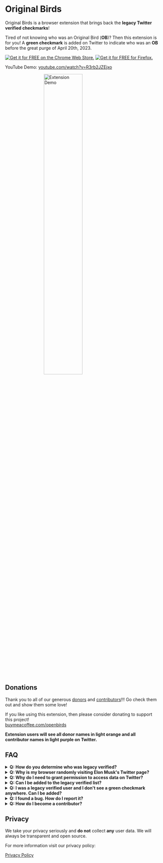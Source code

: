 # Original Birds

Original Birds is a browser extension that brings back the **legacy Twitter verified checkmarks**!

Tired of not knowing who was an Original Bird (**OB**)? Then this extension is for you! A **green checkmark** is added on Twitter to indicate who was an **OB** before the great purge of April 20th, 2023.

<a target="_blank" rel="noopener noreferrer" href="https://chrome.google.com/webstore/detail/original-birds/chhgbpmapfgibdoimakecicdlhhmkpjn" style="display: inline"><img src="https://chromestone.github.io/OriginalBirds/images/chrome.png" alt="Get it for FREE on the Chrome Web Store."></a>
<a target="_blank" rel="noopener noreferrer" href="https://addons.mozilla.org/en-US/firefox/addon/original-birds/" style="display: inline"><img src="https://chromestone.github.io/OriginalBirds/images/firefox.webp" alt="Get it for FREE for Firefox."></a>

YouTube Demo: [youtube.com/watch?v=R3rb2JZEjxo](https://www.youtube.com/watch?v=R3rb2JZEjxo)

<img src="https://chromestone.github.io/OriginalBirds/images/reynolds.png" alt="Extension Demo" style="width: 50%;display: block;margin-left: auto;margin-right: auto">

## Donations

Thank you to all of our generous [donors](donors.md) and [contributors](contributors.md)!!! Go check them out and show them some love!

If you like using this extension, then please consider donating to support this project!<br />
[buymeacoffee.com/openbirds](https://www.buymeacoffee.com/openbirds)

**Extension users will see all donor names in light orange and all contributor names in light purple on Twitter.**

## FAQ

<details>
	<summary>
	<b>Q: How do you determine who was legacy verified?</b></summary>
	<p>A: Users will see a green checkmark beside OBs who were legacy verified before April 6th, 2023. This means that @verified followed them on Twitter at the time of data collection. We sourced our data from <a target="_blank" rel="noopener noreferrer" href="https://github.com/thansen0/verified_twitters">thansen0</a>. Please show them some love!</p>
	<p><b>Note:</b> We are currently only comparing Twitter handles (because it would be costly to verify against the actual Twitter ID). We recognize that Twitter handles may have changed and will be working on it when we have the resources.</p>
</details>

<details>
	<summary><b>Q: Why is my browser randomly visiting Elon Musk's Twitter page?</b></summary>
	<p>A: This is a normal operation to retrieve Twitter's checkmark that happens once on installation. Since Elon Musk owns Twitter, he is always verified and we obtain Twitter's checkmark from his page after installation. Our extension does not include any Twitter source code or assets to avoid copyright issues.</p>
</details>

<details>
	<summary><b>Q: Why do I need to grant permission to access data on Twitter?</b></summary>
	<p>A: We access Twitter websites to read user handles in order to check if they are verified and write HTML to add checkmarks. We don't collect any user data. If you are concerned about privacy check out our <a target="_blank" rel="noopener noreferrer" href="https://chromestone.github.io/OriginalBirds/privacy.html">privacy policy</a> or install from our open source <a target="_blank" rel="noopener noreferrer" href="https://github.com/chromestone/OriginalBirds">GitHub repository</a>.</p>
</details>

<details>
	<summary><b>Q: Can I be added to the legacy verified list?</b></summary>
	<p>A: As of right now we're only planning on this to be a static list (like a Wayback Machine). If we were to implement our own user verification then it would require volunteers or some external funding, which would 100% draw the ire of Twitter.</p>
	<p>Of course, you can always donate to us at the link above and get recognition! (Just be sure to give us your Twitter handle.)</p>
</details>

<details>
	<summary><b>Q: I was a legacy verified user and I don't see a green checkmark anywhere. Can I be added?</b></summary>
	<p><b>A: Please first read the instructions <a target="_blank" rel="noopener noreferrer" href="https://github.com/chromestone/OriginalBirds/blob/main/CONTRIBUTING.md">here</a>.</b></p>
	<p>If you believe you have sufficient proof send us an email. Do not create a GitHub issue in this case. For bugs, please see below.</p>
</details>

<details>
	<summary><b>Q: I found a bug. How do I report it?</b></summary>
	<p><b>A: Please first read the <a target="_blank" rel="noopener noreferrer" href="https://github.com/chromestone/OriginalBirds/blob/main/CONTRIBUTING.md">contributing guidelines</a>.</b></p>
	<p>Twitter can change its website on us anytime so don't hesitate to create an <a target="_blank" rel="noopener noreferrer" href="https://github.com/chromestone/OriginalBirds/issues">issue on GitHub</a> if checkmarks are missing! You can of course reach out to us at our email listed on the Chrome Web Store. However, for sanity purposes we request you stick to GitHub issues.</p>
</details>

<details>
	<summary><b>Q: How do I become a contributor?</b></summary>
	<p>A: Always consult the <a target="_blank" rel="noopener noreferrer" href="https://github.com/chromestone/OriginalBirds/blob/main/CONTRIBUTING.md">contributing guidelines</a> first and then make a GitHub issue. Remember to include your Twitter handle when you make your pull request. If it gets approved, then congrats, you're a contributor!</p>
	<p>(Discord for donors and contributors coming soon.)</p>
</details>


## Privacy

We take your privacy seriously and **do not** collect **any** user data. We will always be transparent and open source.

For more information visit our privacy policy:

[Privacy Policy](privacy.md)
